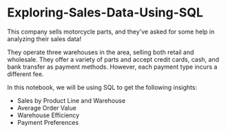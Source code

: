 # Exploring-Sales-Data-Using-SQL

This company sells motorcycle parts, and they've asked for some help in analyzing their sales data!

They operate three warehouses in the area, selling both retail and wholesale. They offer a variety of parts and accept credit cards, cash, and bank transfer as payment methods. However, each payment type incurs a different fee.

In this notebook, we will be using SQL to get the following insights:
- Sales by Product Line and Warehouse
- Average Order Value
- Warehouse Efficiency
- Payment Preferences
